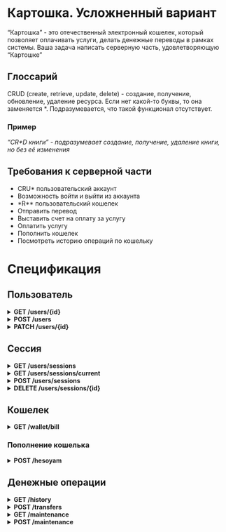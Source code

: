 # Картошка. Усложненный вариант

“Картошка” - это отечественный электронный кошелек, который позволяет оплачивать услуги, делать денежные переводы в
рамках системы.
Ваша задача написать серверную часть, удовлетворяющую “Картошке”

## Глоссарий

CRUD (create, retrieve, update, delete) - создание, получение, обновление, удаление ресурса. Если нет какой-то буквы, то
она заменяется \*. Подразумевается, что такой функционал отсутствует.

### Пример

_“CR*D книги” - подразумевает создание, получение, удаление книги, но без её изменения_

## Требования к серверной части

* CRU* пользовательский аккаунт
* Возможность войти и выйти из аккаунта
* \*R** пользовательский кошелек
* Отправить перевод
* Выставить счет на оплату за услугу
* Оплатить услугу
* Пополнить кошелек
* Посмотреть историю операций по кошельку

# Спецификация

## Пользователь

<details>
<summary><strong>GET /users/{id}</strong></summary>
Возвращает информацию о пользователе по его идентификатору

### Request

Для вызова требуется передача токена авторизации в заголовке

#### Parameters

| Свойство | Расположение | Тип    | Описание                   |
|----------|--------------|--------|----------------------------|
| id       | queryParams  | string | идентификатор пользователя |

### Response

| Http code | Описание                   |
|-----------|----------------------------|
| 200       | Успешный вызов             |
| 401       | Требуется авторизация      |
| 403       | Доступ запрещен            |
| 404       | Пользователь не найден     |
| 500       | Внутренняя ошибка          |
| 503       | Сервис временно недоступен |

Пример при http code == 200:

```json
{
  "id": "uuid",
  "walletId": "string",
  "firstName": "string",
  "lastName": "string",
  "fullName": "string", //firstName + ' ' + lastName
  "email": "string",
  "phone": long,
  "registrationDate": "dd-mm-yyyy",
  "lastUpdateDate": "dd-mm-yyyy",
  "age": int
}
```

Пример при http code != 200:

```json
{
  "message": "string"
}
```

</details>

<details>
<summary><strong>POST /users</strong></summary>
Регистрирует нового пользователя

### Request

#### Parameters

| Свойство  | Расположение | Тип    | Описание                                                              |
|-----------|--------------|--------|-----------------------------------------------------------------------|
| phone     | body         | long   | Номер телефона  пьльзователя                                          |
| password  | body         | string | Пароль пользователя                                                   |
| firstName | body         | string | Имя пользователя                                                      |
| lastName  | body         | string | Фамилия пользователя                                                  |
| email     | body         | string | Электронная почта пользователя                                        |
| age       | body         | int    | Возраст пользователя. Допустимый возраст регистрации от 18 до 100 лет |

### Response

| Http code | Описание                      |
|-----------|-------------------------------|
| 200       | Успешный вызов                |
| 400       | Передан некорректный параметр |
| 500       | Внутренняя ошибка             |
| 503       | Сервис временно недоступен    |

Пример при http code == 200:

```json
{
  // empty
}
```

Пример при http code != 200:

```json
{
  "message": "string"
}
```

</details>

<details>
<summary><strong>PATCH /users/{id}</strong></summary>
Обновляет информацию о пользователе

### Request

Для вызова требуется передача токена авторизации в заголовке

#### Parameters

| Свойство  | Обязательное | Расположение | Тип    | Описание                       |
|-----------|--------------|--------------|--------|--------------------------------|
| id        | да           | queryParams  | string | Идентификатор пользователя     |
| firstName | нет          | body         | string | Имя пользователя               |
| lastName  | нет          | body         | string | Фамилия пользователя           |
| email     | нет          | body         | string | Электронная почта пользователя |

### Response

| Http code | Описание                      |
|-----------|-------------------------------|
| 200       | Успешный вызов                |
| 400       | Передан некорректный параметр |
| 401       | Требуется авторизация         |
| 403       | Доступ запрещен               |
| 500       | Внутренняя ошибка             |
| 503       | Сервис временно недоступен    |

Пример при http code == 200:

```json
{
  "id": "uuid",
  "walletId": "string",
  "firstName": "string",
  "lastName": "string",
  "fullName": "string", //firstName + ' ' + lastName
  "email": "string",
  "phone": long,
  "registrationDate": "dd-mm-yyyy",
  "lastUpdateDate": "dd-mm-yyyy",
  "age": int
}
```

Пример при http code != 200:

```json
{
  "message": "string"
}
```

</details>

## Сессия

<details>
<summary><strong>GET /users/sessions</strong></summary>
Возвращает информацию сессиях пользователя

### Request

Для вызова требуется передача токена авторизации в заголовке

#### Parameters

| Свойство | Расположение | Тип | Описание |
|----------|--------------|-----|----------|

### Response

| Http code | Описание                   |
|-----------|----------------------------|
| 200       | Успешный вызов             |
| 401       | Требуется авторизация      |
| 500       | Внутренняя ошибка          |
| 503       | Сервис временно недоступен |

Пример при http code == 200:

```json
[
  {
    "id": "uuid",
    "userId": "uuid",
    "expirationTime": "dd-mm-yyyy",
    "active": boolean
  },
  {
    ...
  }
]
```

Пример при http code != 200:

```json
{
  "message": "string"
}
```

</details>

<details>
<summary><strong>GET /users/sessions/current</strong></summary>
Возвращает информацию о текущей сессии пользователя

### Request

Для вызова требуется передача токена авторизации в заголовке

#### Parameters

| Свойство | Расположение | Тип | Описание |
|----------|--------------|-----|----------|

### Response

| Http code | Описание                   |
|-----------|----------------------------|
| 200       | Успешный вызов             |
| 401       | Требуется авторизация      |
| 500       | Внутренняя ошибка          |
| 503       | Сервис временно недоступен |

Пример при http code == 200:

```json
{
  "id": "uuid",
  "userId": "uuid",
  "expirationTime": "dd-mm-yyyy",
  "active": boolean
}
```

Пример при http code != 200:

```json
{
  "message": "string"
}
```

</details>

<details>
<summary><strong>POST /users/sessions</strong></summary>
Осуществляет вход пользователя в систему. Возможно иметь несколько активных сессий.

### Request

#### Parameters

| Свойство | Расположение | Тип    | Описание                                                |
|----------|--------------|--------|---------------------------------------------------------|
| phone    | body         | long   | Номер телефона пользователя, ассоциируемого с аккаунтом |
| password | body         | string | Пароль пользователя                                     |

### Response

| Http code | Описание                      |
|-----------|-------------------------------|
| 200       | Успешный вызов                |
| 400       | Передан некорректный параметр |
| 500       | Внутренняя ошибка             |
| 503       | Сервис временно недоступен    |

Пример при http code == 200:

```json
{
  "id": "uuid",
  "userId": "uuid",
  "token": "string",
  "expirationTime": "dd-mm-yyyy"
}
```

Пример при http code != 200:

```json
{
  "message": "string"
}
```

</details>

<details>
<summary><strong>DELETE /users/sessions/{id}</strong></summary>
Удаляет сессию пользователя

### Request

Для вызова требуется передача токена авторизации в заголовке

#### Parameters

| Свойство | Расположение | Тип    | Описание                          |
|----------|--------------|--------|-----------------------------------|
| id       | queryParams  | string | Идентификатор сессии пользователя |

### Response

| Http code | Описание                      |
|-----------|-------------------------------|
| 200       | Успешный вызов                |
| 400       | Передан некорректный параметр |
| 401       | Требуется авторизация         |
| 403       | Доступ запрещен               |
| 500       | Внутренняя ошибка             |
| 503       | Сервис временно недоступен    |

Пример при http code == 200:

```json
{
  //empty
}
```

Пример при http code != 200:

```json
{
  "message": "string"
}
```

</details>

## Кошелек

<details>
<summary><strong>GET /wallet/bill</strong></summary>
Возвращает информацию о счете пользователя

### Request

Для вызова требуется передача токена авторизации в заголовке

#### Parameters

| Свойство | Расположение | Тип | Описание |
|----------|--------------|-----|----------|

### Response

| Http code | Описание                   |
|-----------|----------------------------|
| 200       | Успешный вызов             |
| 401       | Требуется авторизация      |
| 500       | Внутренняя ошибка          |
| 503       | Сервис временно недоступен |

Пример при http code == 200:

```json
{
  "id": "uuid",
  "amount": long,
  "lastUpdate": "dd-mm-yyyy"
}
```

Пример при http code != 200:

```json
{
  "message": "string"
}
```

</details>

### Пополнение кошелька

<details>
<summary><strong>POST /hesoyam </strong></summary>
Пополняет кошелек с вероятностью 25%. Если не повезло, то повторную попытку пополнения можно сделать через 30 секунд. Если было 3 раза неудача, то на 4ый раз гарантировано пополняется счет

### Request

Для вызова требуется передача токена авторизации в заголовке

#### Parameters

| Свойство | Расположение | Тип  | Описание                                                                     |
|----------|--------------|------|------------------------------------------------------------------------------|
| amount   | body         | long | Количество копеек, зачисляемых на кошелек. Максимальное количество - 1000000 |

### Response

| Http code | Описание                      |
|-----------|-------------------------------|
| 200       | Успешный вызов                |
| 400       | Передан некорректный параметр |
| 401       | Требуется авторизация         |
| 500       | Внутренняя ошибка             |
| 503       | Сервис временно недоступен    |

Пример при http code == 200:

```json
{
  "billId": "uuid",
  "amount": long
}
```

Пример при http code != 200:

```json
{
  "message": "string"
}
```

</details>

## Денежные операции

<details>
<summary><strong>GET /history </strong></summary>
Возвращает историю операций по кошельку

### Request

Для вызова требуется передача токена авторизации в заголовке

#### Parameters

| Свойство | Обязательный | Расположение  | Тип  | Описание                                                                                                                                                                                                                                                                         |
|----------|--------------|---------------|------|----------------------------------------------------------------------------------------------------------------------------------------------------------------------------------------------------------------------------------------------------------------------------------|
| type     | нет          | filter params | enum | При указании параметра фильтрации возвращает историю, исходя из типа операции. При `type = transfer` возвращаются операции с переводом денежных средств, при `type = payment` возвращаются операции оплаты услуги, `type = refill` возвращаются операции пополнения своего счета |

### Response

| Http code | Описание                      |
|-----------|-------------------------------|
| 200       | Успешный вызов                |
| 400       | Передан некорректный параметр |
| 401       | Требуется авторизация         |
| 500       | Внутренняя ошибка             |
| 503       | Сервис временно недоступен    |

Пример при http code == 200:

```json
[
  {
    "id": "uuid",
    "amount": long,
    "transactionDate": "string",
    "type": "transfer/payment",
    "receiverPhone": long, // optional. Used for type = transfer
    "maintenanceNumber": long, // optional. Used for type = payment,
    "status": "successful"
  }
]
```

Пример при http code != 200:

```json
{
  "message": "string"
}
```

</details>

<details>
<summary><strong>POST /transfers </strong></summary>
Денежная транзакция, используемая для оплаты услуги и отправки перевода

### Request

Для вызова требуется передача токена авторизации в заголовке

#### Parameters

| Свойство          | Обязательный | Расположение | Тип  | Описание                                                                        |
|-------------------|--------------|--------------|------|---------------------------------------------------------------------------------|
| receiverPhone     | нет          | body         | long | Номер телефона получателя. Указывается, если не указан maintenanceNumber        |
| maintenanceNumber | нет          | body         | long | Номер выставленного счета на оплату. Указывается, если не указан  receiverPhone |
| amount            | да           | body         | long | Количество копеек                                                               |

### Response

| Http code | Описание                      |
|-----------|-------------------------------|
| 200       | Успешный вызов                |
| 400       | Передан некорректный параметр |
| 401       | Требуется авторизация         |
| 500       | Внутренняя ошибка             |
| 503       | Сервис временно недоступен    |

Пример при http code == 200:

```json
{
  "id": "uuid",
  "userId": "uuid",
  "wallet": {
    "id": "uuid",
    "amount": long
  }
}
```

Пример при http code != 200:

```json
{
  "message": "string"
}
```

</details>

<details>
<summary><strong> GET /maintenance </strong></summary>
Возвращает информацию об счетах

### Request

Для вызова требуется передача токена авторизации в заголовке

#### Parameters

| Свойство | Обязательное | Расположение  | Тип    | Описание                                                                                           |
|----------|--------------|---------------|--------|----------------------------------------------------------------------------------------------------|
| type     | нет          | filter params | string | Тип счета. Возможные значения: inbound - выставленный счет пользователю, outbound - исзодящий счет |

### Response

| Http code | Описание                      |
|-----------|-------------------------------|
| 200       | Успешный вызов                |
| 400       | Передан некорректный параметр |
| 401       | Требуется авторизация         |
| 500       | Внутренняя ошибка             |
| 503       | Сервис временно недоступен    |

Пример при http code == 200:

```json
[
  {
    "id": "uuid",
    "type": "inbound/outbound",
    "amount": long,
    "maintenanceNumber": long,
    "status": "enum", //paid/unpaid
    "transactionDate": "dd-mm-yyyy"
  }
]
```

Пример при http code != 200:

```json
{
  "message": "string"
}
```

</details>

<details>
<summary><strong> POST /maintenance </strong></summary>
Генерирует счет на оплату

### Request

Для вызова требуется передача токена авторизации в заголовке

#### Parameters

| Свойство | Расположение | Тип    | Описание                                                              |
|----------|--------------|--------|-----------------------------------------------------------------------|
| phone    | body         | long   | Номер телефона получателя, который должен будет оплатить обслуживание |
| amount   | body         | long   | Количество копеек                                                     |
| comment  | body         | string | Комментарий копеек                                                    |

### Response

| Http code | Описание                      |
|-----------|-------------------------------|
| 200       | Успешный вызов                |
| 400       | Передан некорректный параметр |
| 401       | Требуется авторизация         |
| 500       | Внутренняя ошибка             |
| 503       | Сервис временно недоступен    |

Пример при http code == 200:

```json
{
  "id": "uuid",
  "maintenanceNumber": long,
  "status": "enum" //unpaid
}
```

Пример при http code != 200:

```json
{
  "message": "string"
}
```

</details>